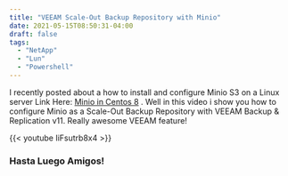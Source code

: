 ```yaml
---
title: "VEEAM Scale-Out Backup Repository with Minio"
date: 2021-05-15T08:50:31-04:00
draft: false
tags:
  - "NetApp"
  - "Lun"
  - "Powershell"
---
```


I recently posted about a how to install and configure Minio S3 on a Linux server Link Here: [Minio in Centos 8](/content/posts/minio-centos-8.en.md) . Well in this video i show you how to configure Minio as a Scale-Out Backup Repository with VEEAM Backup & Replication v11. Really awesome VEEAM feature!

{{< youtube IiFsutrb8x4 >}}

### Hasta Luego Amigos!

